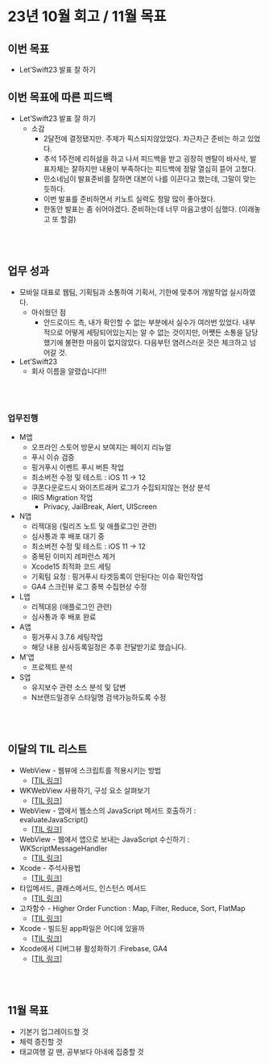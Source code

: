 # 23년 10월 회고 / 11월 목표


## 이번 목표

- Let’Swift23 발표 잘 하기
    


## 이번 목표에 따른 피드백

- Let’Swift23 발표 잘 하기
    - 소감
        - 2달전에 결정됐지만. 주제가 픽스되지않았었다.  차근차근 준비는 하고 있었다.
        - 추석 1주전에  리허설을 하고 나서 피드백을 받고 굉장히 멘탈이 바사삭, 발표자체는 잘하지만 내용이 부족하다는 피드백에 정말 열심히 뜯어 고쳤다.
        - 민소네님이 발표준비를 잘하면 대본이 나를 이끈다고 했는데, 그말이 맞는 듯하다.
        - 이번 발표를 준비하면서 키노트 실력도 정말 많이 좋아졌다.
        - 한동안 발표는 좀 쉬어야겠다. 준비하는데 너무 마음고생이 심했다. (이래놓고 또 할걸)
    
<BR><BR>

## 업무 성과

- 모바일 대표로 웹팀, 기획팀과 소통하여 기획서, 기한에 맞추어 개발작업 실시하였다.
    - 아쉬웠던 점
        - 안드로이드 측, 내가 확인할 수 없는 부분에서 실수가 여러번 있었다. 내부적으로 어떻게 세팅되어있는지는 알 수 없는 것이지만, 어쩃든 소통을 담당했기에 불편한 마음이 없지않았다. 다음부턴 염려스러운 것은 체크하고 넘어갈 것.
- Let’Swift23
    - 회사 이름을 알렸습니다!!!


<BR><BR>

### 업무진행

- M앱
    - 오프라인 스토어 방문시 보여지는 페이지 리뉴얼
    - 푸시 이슈 검증
    - 핑거푸시 이벤트 푸시 버튼 작업
    - 최소버전 수정 및 테스트 : iOS 11 -> 12
    - 쿠폰다운로드시 와이즈트래커 로그가 수집되지않는 현상 분석
    - IRIS Migration 작업
        - Privacy, JailBreak, Alert, UIScreen
- N앱
    - 리젝대응 (릴리즈 노트 및 애플로그인 관련)
    - 심사통과 후 배포 대기 중
    - 최소버전 수정 및 테스트 : iOS 11 -> 12
    - 중복된 이미지 레퍼런스 제거
    - Xcode15 최적화 코드 세팅
    - 기획팀 요청 : 핑거푸시 타겟등록이 안된다는 이슈 확인작업
    - GA4 스크린뷰 로그 중복 수집현상 수정
- L앱
    - 리젝대응 (애플로그인 관련)
    - 심사통과 후 배포 완료
- A앱
    - 핑거푸시 3.7.6 세팅작업
    - 해당 내용 심사등록일정은 추후 전달받기로 했습니다.
- M’앱
    - 프로젝트 분석
- S앱
    - 유지보수 관련 소스 분석 및 답변
    - N브랜드일경우 스타일명 검색가능하도록 수정

<BR><BR>

## 이달의 TIL 리스트

- WebView - 웹뷰에 스크립트를 적용시키는 방법
    - [[TIL 링크]](https://github.com/isGeekCode/TIL/blob/main/iOS-Networking/WebView_Adjust_Script.md)
- WKWebView 사용하기, 구성 요소 살펴보기
    - [[TIL 링크]](https://github.com/isGeekCode/TIL/blob/main/iOS-Networking/WebView_00_INTRO.md)
- WebView - 앱에서 웹소스의 JavaScript 메서드 호출하기 : evaluateJavaScript()
    - [[TIL 링크]](https://github.com/isGeekCode/TIL/blob/main/iOS-Networking/WebView_Sending_JS.md)
- WebView - 웹에서 앱으로 보내는 JavaScript 수신하기 : WKScriptMessageHandler
    - [[TIL 링크]](https://github.com/isGeekCode/TIL/blob/main/iOS-Networking/WebView_CatchingJS.md)
- Xcode - 주석사용법
    - [[TIL 링크]](https://github.com/isGeekCode/TIL/blob/main/iOS-Environment/PragmaMark.md)
- 타입메서드, 클래스메서드, 인스턴스 메서드
    - [[TIL 링크]](https://github.com/isGeekCode/TIL/blob/main/iOS-Swift/aboutPropertyWith_static.md)
- 고차함수 - Higher Order Function : Map, Filter, Reduce, Sort, FlatMap
    - [[TIL 링크]](https://github.com/isGeekCode/TIL/blob/main/iOS-Swift/higherOrderFuction.md)
- Xcode - 빌드된 app파일은 어디에 있을까
    - [[TIL 링크]](https://github.com/isGeekCode/TIL/blob/main/iOS-Environment/Bundle_derivedData.md)
- Xcode에서 디버그뷰 활성화하기 :Firebase, GA4
    - [[TIL 링크]](https://github.com/isGeekCode/TIL/blob/main/iOS-Environment/firebase_debugView.md)


<BR><BR>


## 11월 목표

- 기본기 업그레이드할 것
- 체력 증진할 것
- 태교여행 갈 뗀, 공부보다 아내에 집중할 것
